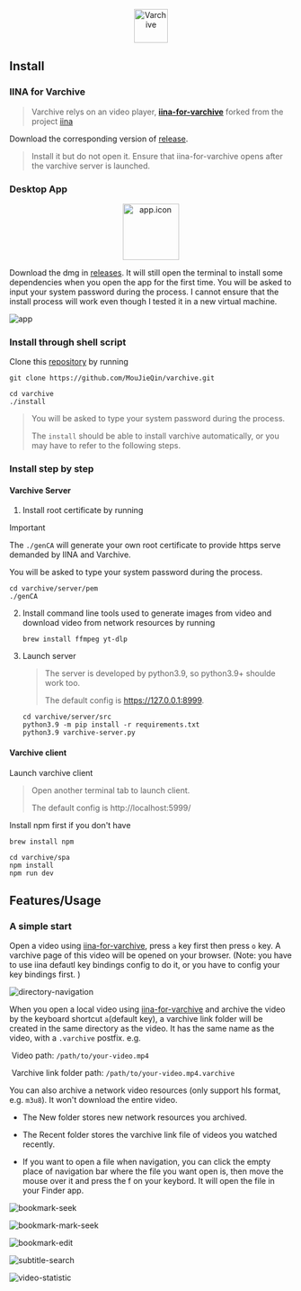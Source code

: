 <p align="center">
<img src="spa/src/assets/logo.svg" alt="Varchive" height=60 />
</p>

## Install

### IINA for Varchive

> Varchive relys on an video player, **[iina-for-varchive](https://github.com/MouJieQin/iina-for-varchive)** forked from the project  [iina](https://github.com/iina/iina)

Download the corresponding version of [release](https://github.com/MouJieQin/iina-for-varchive/releases). 

> Install it but do not open it.  Ensure that iina-for-varchive opens after the varchive server is launched.

### Desktop App

<p align="center">
<img src="electron/electron/build/icon.svg" alt="app.icon" height=100 />
</p>


Download the dmg in [releases](https://github.com/MouJieQin/varchive/releases). It will still open the terminal to install some dependencies when you open the app for the first time. You will be asked to input your system password during the process. I cannot ensure that the install process will work even though I tested it in a new virtual machine.

![app](https://github.com/MouJieQin/assets/blob/main/varchive/assets/app.png)



### Install through shell script

Clone this [repository](https://github.com/MouJieQin/varchive.git) by running 

   ```shell
git clone https://github.com/MouJieQin/varchive.git
   ````

```shell
cd varchive
./install
```

> You will be asked to type your system password during the process.
>
> The `install` should be able to install varchive automatically, or you may have to refer to the following steps.

### Install step by step 

#### Varchive Server

1. Install root certificate by running 

> [!IMPORTANT]
>
> The `./genCA` will generate your own root certificate to provide https serve demanded by IINA and Varchive.
>
> You will be asked to type your system password during the process.

   ```shell
   cd varchive/server/pem
   ./genCA
   ```

2. Install command line tools used to generate images from video and download video from network resources by running 

   ```shell
   brew install ffmpeg yt-dlp
   ```

3. Launch server

   > The server is developed by python3.9, so python3.9+ shoulde work too.
   >
   > The default config is https://127.0.0.1:8999.

   ```shell
   cd varchive/server/src
   python3.9 -m pip install -r requirements.txt
   python3.9 varchive-server.py
   ```

#### Varchive client

   Launch varchive client

   > Open another terminal tab to launch client.
   >
   > The default config is http://localhost:5999/

Install npm first if you don't have 

   ```shell
   brew install npm
   ```

```shell
cd varchive/spa
npm install
npm run dev
```


## Features/Usage

### A simple start

Open a video using [iina-for-varchive](https://github.com/MouJieQin/iina-for-varchive), press `a` key first then press `o` key. A varchive page of this video will be opened on your browser. (Note: you have to use iina defautl key bindings config to do it, or you have to config your key bindings first. )

![directory-navigation](https://github.com/MouJieQin/assets/blob/main/varchive/assets/directory.mov.gif)

When you open a local video using [iina-for-varchive](https://github.com/MouJieQin/iina-for-varchive) and archive the video by the keyboard shortcut `a`(default key), a varchive link folder will be created in the same directory as the video.  It has the same name as the video, with a `.varchive` postfix. e.g. 

​	Video path: `/path/to/your-video.mp4`

​	Varchive link folder path: `/path/to/your-video.mp4.varchive`

You can also archive a network video resources (only support hls format, e.g. `m3u8`).  It won't download the entire video.

- The New folder stores new network resources you archived.

- The Recent folder stores the varchive link file of videos you watched recently.

- If you want to open a file when navigation, you can click the empty place of navigation bar where the file you want open is, then move the mouse over it and press the f on your keybord. It will open the file in your Finder app.

![bookmark-seek](https://github.com/MouJieQin/assets/blob/main/varchive/assets/bookmark-seek.mov.gif)

![bookmark-mark-seek](https://github.com/MouJieQin/assets/blob/main/varchive/assets/bookmark-mark-seek.mov.gif)

![bookmark-edit](https://github.com/MouJieQin/assets/blob/main/varchive/assets/bookmark-edit.mov.gif)

![subtitle-search](https://github.com/MouJieQin/assets/blob/main/varchive/assets/subtitle-search.mov.gif)

![video-statistic](https://github.com/MouJieQin/assets/blob/main/varchive/assets/statistic.mov.gif)
